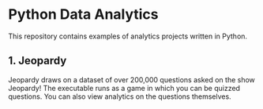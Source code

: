 # Python Data Analytics
This repository contains examples of analytics projects written in Python.
## 1. Jeopardy
Jeopardy draws on a dataset of over 200,000 questions asked on the show Jeopardy! The executable runs as a game in which you can be quizzed questions. You can also view analytics on the questions themselves.